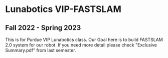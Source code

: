 # Lunabotics VIP-FASTSLAM
## Fall 2022 - Spring 2023
This is for Purdue VIP Lunabotics class.
Our Goal here is to build FASTSLAM 2.0 system for our robot.
If you need more detail please check "Exclusive Summary.pdf" from last semester.
